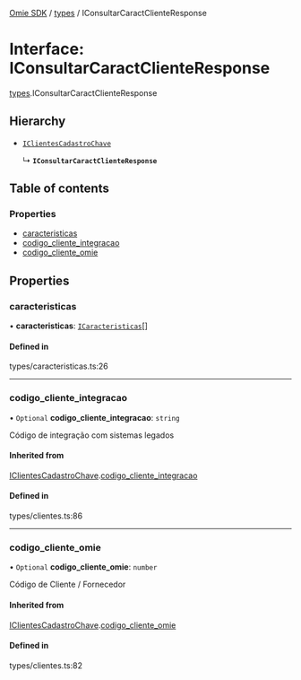 [Omie SDK](../README.md) / [types](../modules/types.md) / IConsultarCaractClienteResponse

# Interface: IConsultarCaractClienteResponse

[types](../modules/types.md).IConsultarCaractClienteResponse

## Hierarchy

- [`IClientesCadastroChave`](types.IClientesCadastroChave.md)

  ↳ **`IConsultarCaractClienteResponse`**

## Table of contents

### Properties

- [caracteristicas](types.IConsultarCaractClienteResponse.md#caracteristicas)
- [codigo\_cliente\_integracao](types.IConsultarCaractClienteResponse.md#codigo_cliente_integracao)
- [codigo\_cliente\_omie](types.IConsultarCaractClienteResponse.md#codigo_cliente_omie)

## Properties

### caracteristicas

• **caracteristicas**: [`ICaracteristicas`](types.ICaracteristicas.md)[]

#### Defined in

types/caracteristicas.ts:26

___

### codigo\_cliente\_integracao

• `Optional` **codigo\_cliente\_integracao**: `string`

Código de integração com sistemas legados

#### Inherited from

[IClientesCadastroChave](types.IClientesCadastroChave.md).[codigo_cliente_integracao](types.IClientesCadastroChave.md#codigo_cliente_integracao)

#### Defined in

types/clientes.ts:86

___

### codigo\_cliente\_omie

• `Optional` **codigo\_cliente\_omie**: `number`

Código de Cliente / Fornecedor

#### Inherited from

[IClientesCadastroChave](types.IClientesCadastroChave.md).[codigo_cliente_omie](types.IClientesCadastroChave.md#codigo_cliente_omie)

#### Defined in

types/clientes.ts:82
